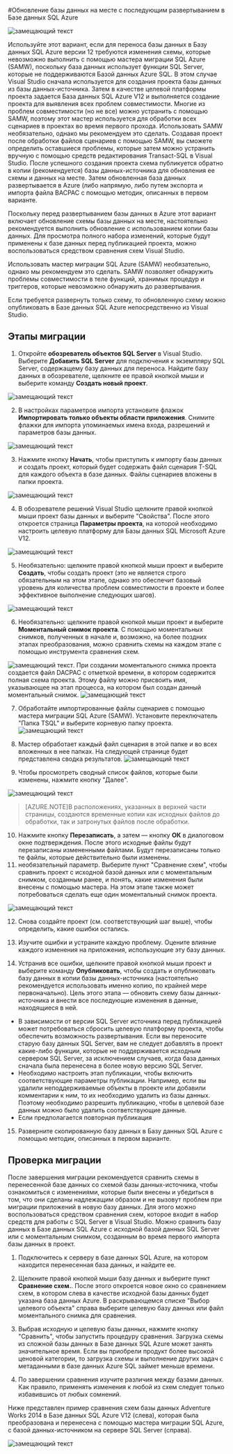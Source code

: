 <properties 
   pageTitle="Миграция с помощью Visual Studio и SSDT" 
   description="База данных SQL Microsoft Azure, перенос базы данных, импорт базы данных, экспорт базы данных, мастер миграции" 
   services="sql-database" 
   documentationCenter="" 
   authors="pehteh" 
   manager="jeffreyg" 
   editor="monicar"/>

<tags
   ms.service="sql-database"
   ms.devlang="NA"
   ms.topic="article"
   ms.tgt_pltfrm="NA"
   ms.workload="data-management" 
   ms.date="07/17/2015"
   ms.author="pehteh"/>

#Обновление базы данных на месте с последующим развертыванием в Базе данных SQL Azure

![замещающий текст](./media/sql-database-migrate-visualstudio-ssdt/01VSSSDTDiagram.png)

Используйте этот вариант, если для переноса базы данных в Базу данных SQL Azure версии 12 требуются изменения схемы, которые невозможно выполнить с помощью мастера миграции SQL Azure (SAMW), поскольку база данных использует функции SQL Server, которые не поддерживаются Базой данных Azure SQL. В этом случае Visual Studio сначала используется для создания проекта базы данных из базы данных-источника. Затем в качестве целевой платформы проекта задается База данных SQL Azure V12 и выполняется создание проекта для выявления всех проблем совместимости. Многие из проблем совместимости (но не все) можно устранить с помощью SAMW, поэтому этот мастер используется для обработки всех сценариев в проектах во время первого прохода. Использовать SAMW необязательно, однако мы рекомендуем это сделать. Создавая проект после обработки файлов сценариев с помощью SAMW, вы сможете определить оставшиеся проблемы, которые затем можно устранить вручную с помощью средств редактирования Transact-SQL в Visual Studio. После успешного создания проекта схема публикуется обратно в копии (рекомендуется) базы данных-источника для обновления ее схемы и данных на месте. Затем обновленная база данных развертывается в Azure (либо напрямую, либо путем экспорта и импорта файла BACPAC с помощью методик, описанных в первом варианте.
 
Поскольку перед развертыванием базы данных в Azure этот вариант включает обновление схемы базы данных на месте, настоятельно рекомендуется выполнить обновление с использованием копии базы данных. Для просмотра полного набора изменений, которые будут применены к базе данных перед публикацией проекта, можно воспользоваться средством сравнения схем Visual Studio.

Использовать мастер миграции SQL Azure (SAMW) необязательно, однако мы рекомендуем это сделать. SAMW позволяет обнаружить проблемы совместимости в теле функций, хранимых процедур и триггеров, которые невозможно обнаружить до развертывания.

Если требуется развернуть только схему, то обновленную схему можно опубликовать в Базе данных SQL Azure непосредственно из Visual Studio.

## Этапы миграции

1.	Откройте **обозреватель объектов SQL Server** в Visual Studio. Выберите **Добавить SQL Server** для подключения к экземпляру SQL Server, содержащему базу данных для переноса. Найдите базу данных в обозревателе, щелкните ее правой кнопкой мыши и выберите команду **Создать новый проект**. 

![замещающий текст](./media/sql-database-migrate-visualstudio-ssdt/02MigrateSSDT.png)

2.	В настройках параметров импорта установите флажок **Импортировать только объекты области приложения**. Снимите флажки для импорта упоминаемых имена входа, разрешений и параметров базы данных.

![замещающий текст](./media/sql-database-migrate-visualstudio-ssdt/03MigrateSSDT.png)

3.	Нажмите кнопку **Начать**, чтобы приступить к импорту базы данных и создать проект, который будет содержать файл сценария T-SQL для каждого объекта в базе данных. Файлы сценариев вложены в папки проекта.

![замещающий текст](./media/sql-database-migrate-visualstudio-ssdt/04MigrateSSDT.png)

4.	В обозревателе решений Visual Studio щелкните правой кнопкой мыши проект базы данных и выберите "Свойства". После этого откроется страница **Параметры проекта**, на которой необходимо настроить целевую платформу для Базы данных SQL Microsoft Azure V12.

![замещающий текст](./media/sql-database-migrate-visualstudio-ssdt/05MigrateSSDT.png)

5.	Необязательно: щелкните правой кнопкой мыши проект и выберите **Создать**, чтобы создать проект (это не является строго обязательным на этом этапе, однако это обеспечит базовый уровень для количества проблем совместимости в проекте и более эффективное выполнение следующих шагов).

![замещающий текст](./media/sql-database-migrate-visualstudio-ssdt/06MigrateSSDT.png)

6.	Необязательно: щелкните правой кнопкой мыши проект и выберите **Моментальный снимок проекта**. С помощью моментальных снимков, полученных в начале и, возможно, на более поздних этапах преобразования, можно сравнить схемы на каждом этапе с помощью инструмента сравнения схем.

![замещающий текст](./media/sql-database-migrate-visualstudio-ssdt/07MigrateSSDT.png). При создании моментального снимка проекта создается файл DACPAC с отметкой времени, в котором содержится полная схема проекта. Этому файлу можно присвоить имя, указывающее на этап процесса, на котором был создан данный моментальный снимок. ![замещающий текст](./media/sql-database-migrate-visualstudio-ssdt/08MigrateSSDT.png)

7.	Обработайте импортированные файлы сценариев с помощью мастера миграции SQL Azure (SAMW). Установите переключатель "Папка TSQL" и выберите корневую папку проекта. ![замещающий текст](./media/sql-database-migrate-visualstudio-ssdt/09MigrateSSDT.png)

8.	Мастер обработает каждый файл сценария в этой папке и во всех вложенных в нее папках. На следующей странице будет представлена сводка результатов. ![замещающий текст](./media/sql-database-migrate-visualstudio-ssdt/10MigrateSSDT.png)
9.	Чтобы просмотреть сводный список файлов, которые были изменены, нажмите кнопку "Далее". 

![замещающий текст](./media/sql-database-migrate-visualstudio-ssdt/11MigrateSSDT.png)

> [AZURE.NOTE]В расположениях, указанных в верхней части страницы, создаются временные копии как исходных файлов до обработки, так и затронутых файлов после обработки.

10.	Нажмите кнопку **Перезаписать**, а затем — кнопку **ОК** в диалоговом окне подтверждения. После этого исходные файлы будут перезаписаны измененными файлами. Будут перезаписаны только те файлы, которые действительно были изменены.
11.	необязательный параметр. Выберите пункт "Сравнение схем", чтобы сравнить проект с исходной базой данных или с моментальным снимком, созданным ранее, и понять, какие изменения были внесены с помощью мастера. На этом этапе также может потребоваться сделать еще один моментальный снимок проекта. 

![замещающий текст](./media/sql-database-migrate-visualstudio-ssdt/12MigrateSSDT.png)

12.	Снова создайте проект (см. соответствующий шаг выше), чтобы определить, какие ошибки остались.

13.	Изучите ошибки и устраните каждую проблему. Оцените влияние каждого изменения на приложения, использующие эту базу данных.

14.	Устранив все ошибки, щелкните правой кнопкой мыши проект и выберите команду **Опубликовать**, чтобы создать и опубликовать базу данных в копии базы данных-источника (настоятельно рекомендуется использовать именно копию, по крайней мере первоначально). Цель этого этапа — обновить схему базы данных-источника и внести все последующие изменения в данные, находящиеся в ней.
- В зависимости от версии SQL Server источника перед публикацией может потребоваться сбросить целевую платформу проекта, чтобы обеспечить возможность развертывания. Если вы переносите старую базу данных SQL Server, вам не следует добавлять в проект какие-либо функции, которые не поддерживается исходным сервером SQL Server, за исключением случаев, когда база данных сначала была перенесена в более новую версию SQL Server. 
- Необходимо настроить этап публикации, чтобы включить соответствующие параметры публикации. Например, если вы удалили неподдерживаемые объекты в проекте или добавили комментарии к ним, то их необходимо удалить из базы данных. Поэтому необходимо разрешить публикацию, чтобы в целевой базе данных можно было удалить соответствующие данные. 
- Если предполагается повторная публикация 

15.	Разверните скопированную базу данных в Базу данных SQL Azure с помощью методик, описанных в первом варианте.

## Проверка миграции

После завершения миграции рекомендуется сравнить схемы в перенесенной базе данных со схемой базы данных-источника, чтобы ознакомиться с изменениями, которые были внесены и убедиться в том, что они сделаны надлежащим образом и не вызовут проблем при миграции приложений в новую базу данных. Для этого можно воспользоваться средством сравнения схем, которое входит в набор средств для работы с SQL Server в Visual Studio. Можно сравнить базу данных в Базе данных SQL Azure с исходной базой данных SQL Server или с моментальным снимком, созданным во время первого импорта базы данных в проект.

1.	Подключитесь к серверу в базе данных SQL Azure, на котором находится перенесенная база данных, и найдите ее. 

2.	Щелкните правой кнопкой мыши базу данных и выберите пункт **Сравнение схем.**. После этого откроется новое окно со сравнением схем, в котором слева в качестве исходной базы данных будет указана база данных Azure. В раскрывающемся списке "Выбор целевого объекта" справа выберите целевую базу данных или файл моментального снимка для сравнения.

3.	Выбрав исходную и целевую базы данных, нажмите кнопку "Сравнить", чтобы запустить процедуру сравнения. Загрузка схемы из сложной базы данных в Базе данных SQL Azure может занять значительное время. Если вы приобрели продукт более высокой ценовой категории, то загрузка схемы и выполнение других задач с метаданными в базе данных Azure SQL займет меньше времени.

4.	По завершении сравнения изучите различия между базами данных. Как правило, применять изменения к любой из схем следует только избавившись от любых сомнений.

Ниже представлен пример сравнения схем базы данных Adventure Works 2014 в Базе данных SQL Azure V12 (слева), которая была преобразована и перенесена с помощью мастера миграции SQL Azure, с базой данных-источником на сервере SQL Server (справа).

![замещающий текст](./media/sql-database-migrate-visualstudio-ssdt/13MigrateSSDT.png)

<!---HONumber=August15_HO6-->